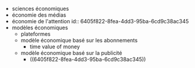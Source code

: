 - sciences économiques
- économie des médias
- économie de l'attention
  id:: 6405f822-8fea-4dd3-95ba-6cd9c38ac345
- modèles économiques
	- plateformes
	- modèle économique basé sur les abonnements
		- time value of money
	- modèle économique basé sur la publicité
		- ((6405f822-8fea-4dd3-95ba-6cd9c38ac345))